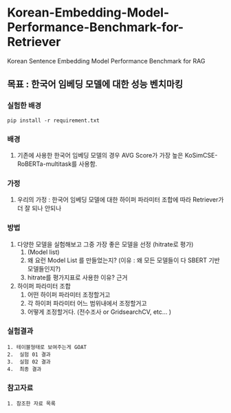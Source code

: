 # Korean-Embedding-Model-Performance-Benchmark-for-Retriever
Korean Sentence Embedding Model Performance Benchmark for RAG

## 목표 : 한국어 임베딩 모델에 대한 성능 벤치마킹

### 실험한 배경
`pip install -r requirement.txt`

### 배경
  1. 기존에 사용한 한국어 임베딩 모델의 경우 AVG Score가 가장 높은 KoSimCSE-RoBERTa-multitask를 사용함.
     
### 가정
  1. 우리의 가정 : 한국어 임베딩 모델에 대한 하이퍼 파라미터 조합에 따라 Retriever가 더 잘 되나 안되나
     
### 방법
  1. 다양한 모델을 실험해보고 그중 가장 좋은 모델을 선정 (hitrate로 평가)
      1. (Model list)
      2.  왜 요런 Model List 를 만들었는지? (이유 : 왜 모든 모델들이 다 SBERT 기반 모델들인지?)
      3.  hitrate를 평가지표로 사용한 이유? 근거
  2. 하이퍼 파라미터 조합
      1. 어떤 하이퍼 파라미터 조정할거고
      2. 각 하이퍼 파라미터 어느 범위내에서 조정할거고
      3. 어떻게 조정할거다. (전수조사 or GridsearchCV, etc… )
### 실험결과
    1. 테이블형태로 보여주는게 GOAT
    2.  실험 01 결과
    3.  실험 02 결과
    4.  최종 결과

### 참고자료
    1. 참조한 자료 목록
